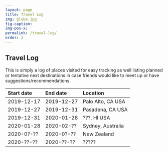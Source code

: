 ```yaml
---
layout: page
title: Travel Log
img: globe.jpg
fig-caption:
img-pos-x:
permalink: /travel-log/
order: 2
---
```

## Travel Log
This is simply a log of places visited for easy tracking as well listing planned or tentative next destinations in case friends would like to meet up or have suggestions/recommendations.

| Start date     | End date       | Location          |
| :------------- | :------------- | :---------------- |
| 2019-12-17     | 2019-12-27     | Palo Alto, CA USA |
| 2019-12-27     | 2019-12-31     | Pasadena, CA USA  |
| 2019-12-31     | 2020-01-28     | ???, HI USA       |
| 2020-01-28     | 2020-02-??     | Sydney, Australia |
| 2020-0?-??     | 2020-0?-??     | New Zealand       |
| 2020-??-??     | 2020-??-??     | ?????       |
